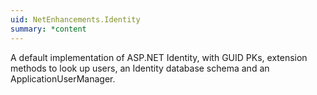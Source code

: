 ```yaml
---
uid: NetEnhancements.Identity
summary: *content
---
```

A default implementation of ASP.NET Identity, with GUID PKs, extension methods to look up users, an Identity database schema and an ApplicationUserManager.


